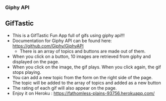 
### Giphy API
## GifTastic 

* This is a GifTastic Fun App full of gifs using giphy api!!!
* Documentation for Giphy API can be found here: https://github.com/Giphy/GiphyAPI
	* There is an array of topics and buttons are made out of them.
* When you click on a button, 10 images are retrieved from giphy and displayed on the page.
* When you click on the image, the gif plays. When you click again, the gif stops playing.
* You can add a new topic from the form on the right side of the page. The topic will be added to the array of topics and added as a new button
* The rating of each gif will also appear on the page.
* Enjoy it on Heroku : https://fathomless-plains-93756.herokuapp.com/



